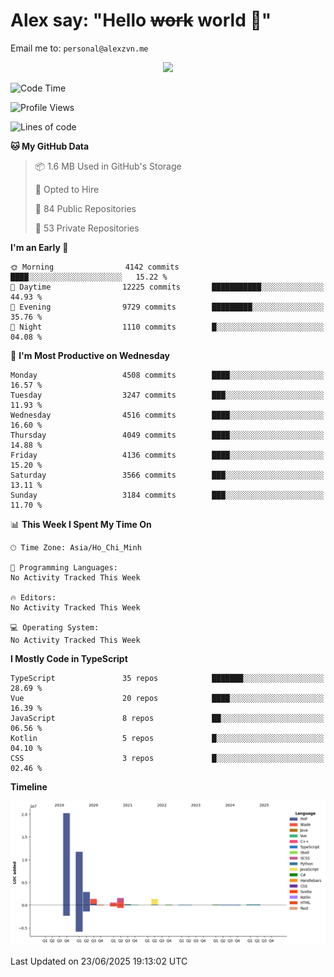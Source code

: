 # Alex say: "Hello ~~work~~ world 🐾"
Email me to: `personal@alexzvn.me`


<p align=center>
  <a href="https://skillicons.dev">
    <img src="https://skillicons.dev/icons?i=ts,js,php,nodejs,bun,vue,nuxt,react,svelte,tauri,laravel,rust,mongodb,docker,electron,redis,rabbitmq,tailwind,git,cloudflare,elysia,mysql,nginx,rollupjs,sentry,ubuntu,yarn,html,css,vite" />
  </a>
</p>

<!--START_SECTION:waka-->
![Code Time](http://img.shields.io/badge/Code%20Time-1%2C066%20hrs%2055%20mins-blue)

![Profile Views](http://img.shields.io/badge/Profile%20Views-0-blue)

![Lines of code](https://img.shields.io/badge/From%20Hello%20World%20I%27ve%20Written-40.9%20million%20lines%20of%20code-blue)

**🐱 My GitHub Data** 

> 📦 1.6 MB Used in GitHub's Storage 
 > 
> 💼 Opted to Hire
 > 
> 📜 84 Public Repositories 
 > 
> 🔑 53 Private Repositories 
 > 
**I'm an Early 🐤** 

```text
🌞 Morning                4142 commits        ████░░░░░░░░░░░░░░░░░░░░░   15.22 % 
🌆 Daytime                12225 commits       ███████████░░░░░░░░░░░░░░   44.93 % 
🌃 Evening                9729 commits        █████████░░░░░░░░░░░░░░░░   35.76 % 
🌙 Night                  1110 commits        █░░░░░░░░░░░░░░░░░░░░░░░░   04.08 % 
```
📅 **I'm Most Productive on Wednesday** 

```text
Monday                   4508 commits        ████░░░░░░░░░░░░░░░░░░░░░   16.57 % 
Tuesday                  3247 commits        ███░░░░░░░░░░░░░░░░░░░░░░   11.93 % 
Wednesday                4516 commits        ████░░░░░░░░░░░░░░░░░░░░░   16.60 % 
Thursday                 4049 commits        ████░░░░░░░░░░░░░░░░░░░░░   14.88 % 
Friday                   4136 commits        ████░░░░░░░░░░░░░░░░░░░░░   15.20 % 
Saturday                 3566 commits        ███░░░░░░░░░░░░░░░░░░░░░░   13.11 % 
Sunday                   3184 commits        ███░░░░░░░░░░░░░░░░░░░░░░   11.70 % 
```


📊 **This Week I Spent My Time On** 

```text
🕑︎ Time Zone: Asia/Ho_Chi_Minh

💬 Programming Languages: 
No Activity Tracked This Week

🔥 Editors: 
No Activity Tracked This Week

💻 Operating System: 
No Activity Tracked This Week
```

**I Mostly Code in TypeScript** 

```text
TypeScript               35 repos            ███████░░░░░░░░░░░░░░░░░░   28.69 % 
Vue                      20 repos            ████░░░░░░░░░░░░░░░░░░░░░   16.39 % 
JavaScript               8 repos             ██░░░░░░░░░░░░░░░░░░░░░░░   06.56 % 
Kotlin                   5 repos             █░░░░░░░░░░░░░░░░░░░░░░░░   04.10 % 
CSS                      3 repos             █░░░░░░░░░░░░░░░░░░░░░░░░   02.46 % 
```



**Timeline**

![Lines of Code chart](https://raw.githubusercontent.com/alexzvn/alexzvn/main/assets/bar_graph.png)


 Last Updated on 23/06/2025 19:13:02 UTC
<!--END_SECTION:waka-->
